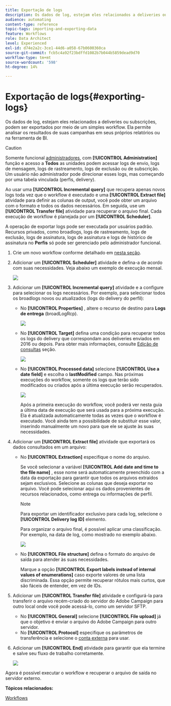 ```yaml
---
title: Exportação de logs
description: Os dados de log, estejam eles relacionados a deliveries ou subscrições, podem ser exportados por meio de um simples workflow.
audience: automating
content-type: reference
topic-tags: importing-and-exporting-data
feature: Workflows
role: Data Architect
level: Experienced
exl-id: d74e2a2c-3ce1-44d6-a058-67b0600360ca
source-git-commit: fcb5c4a92f23bdffd1082b7b044b5859dead9d70
workflow-type: tm+mt
source-wordcount: '598'
ht-degree: 14%

---
```


# Exportação de logs{#exporting-logs}

Os dados de log, estejam eles relacionados a deliveries ou subscrições, podem ser exportados por meio de um simples workflow. Ela permite analisar os resultados de suas campanhas em seus próprios relatórios ou na ferramenta de BI.

>[!CAUTION]
>
>Somente funcional [administradores](../../administration/using/users-management.md#functional-administrators), com **[!UICONTROL Administration]** função e acesso a **Todos** as unidades podem acessar logs de envio, logs de mensagem, logs de rastreamento, logs de exclusão ou de subscrição. Um usuário não administrador pode direcionar esses logs, mas começando por uma tabela vinculada (perfis, delivery).

Ao usar uma **[!UICONTROL Incremental query]** que recupera apenas novos logs toda vez que o workflow é executado e uma **[!UICONTROL Extract file]** atividade para definir as colunas de output, você pode obter um arquivo com o formato e todos os dados necessários. Em seguida, use um **[!UICONTROL Transfer file]** atividade para recuperar o arquivo final. Cada execução de workflow é planejada por um **[!UICONTROL Scheduler]**.

A operação de exportar logs pode ser executada por usuários padrão. Recursos privados, como broadlogs, logs de rastreamento, logs de exclusão, logs de assinatura, logs de assinatura e logs de histórico de assinatura no **Perfis** só pode ser gerenciado pelo administrador funcional.

1. Crie um novo workflow conforme detalhado em [nesta seção](../../automating/using/building-a-workflow.md#creating-a-workflow).
1. Adicionar um **[!UICONTROL Scheduler]** atividade e defina-a de acordo com suas necessidades. Veja abaixo um exemplo de execução mensal.

   ![](assets/export_logs_scheduler.png)

1. Adicionar um **[!UICONTROL Incremental query]** atividade e a configure para selecionar os logs necessários. Por exemplo, para selecionar todos os broadlogs novos ou atualizados (logs do delivery do perfil):

   * No **[!UICONTROL Properties]** , altere o recurso de destino para **Logs de entrega** (broadLogRcp).

     ![](assets/export_logs_query_properties.png)

   * No **[!UICONTROL Target]** defina uma condição para recuperar todos os logs do delivery que correspondam aos deliveries enviados em 2016 ou depois. Para obter mais informações, consulte [Edição de consultas](../../automating/using/editing-queries.md#creating-queries) seção.

     ![](assets/export_logs_query_target.png)

   * No **[!UICONTROL Processed data]** selecione **[!UICONTROL Use a date field]** e escolha o **lastModified** campo. Nas próximas execuções do workflow, somente os logs que terão sido modificados ou criados após a última execução serão recuperados.

     ![](assets/export_logs_query_processeddata.png)

     Após a primeira execução do workflow, você poderá ver nesta guia a última data de execução que será usada para a próxima execução. Ela é atualizada automaticamente todas as vezes que o workflow é executado. Você ainda tem a possibilidade de substituir esse valor, inserindo manualmente um novo para que ele se ajuste às suas necessidades.

1. Adicionar um **[!UICONTROL Extract file]** atividade que exportará os dados consultados em um arquivo:

   * No **[!UICONTROL Extraction]** especifique o nome do arquivo.

     Se você selecionar a variável **[!UICONTROL Add date and time to the file name]** , esse nome será automaticamente preenchido com a data da exportação para garantir que todos os arquivos extraídos sejam exclusivos. Selecione as colunas que deseja exportar no arquivo. Você pode selecionar aqui os dados provenientes de recursos relacionados, como entrega ou informações de perfil.

     >[!NOTE]
     >
     >Para exportar um identificador exclusivo para cada log, selecione o **[!UICONTROL Delivery log ID]** elemento.

     Para organizar o arquivo final, é possível aplicar uma classificação. Por exemplo, na data de log, como mostrado no exemplo abaixo.

     ![](assets/export_logs_extractfile_extraction.png)

   * No **[!UICONTROL File structure]** defina o formato do arquivo de saída para atender às suas necessidades.

     Marque a opção **[!UICONTROL Export labels instead of internal values of enumerations]** caso exporte valores de uma lista discriminada. Essa opção permite recuperar rótulos mais curtos, que são fáceis de entender, em vez de IDs.

1. Adicionar um **[!UICONTROL Transfer file]** atividade e configurá-la para transferir o arquivo recém-criado do servidor do Adobe Campaign para outro local onde você pode acessá-lo, como um servidor SFTP.

   * No **[!UICONTROL General]** selecione **[!UICONTROL File upload]** já que o objetivo é enviar o arquivo do Adobe Campaign para outro servidor.
   * No **[!UICONTROL Protocol]** especifique os parâmetros de transferência e selecione o [conta externa](../../administration/using/external-accounts.md#creating-an-external-account) para usar.

1. Adicionar um **[!UICONTROL End]** atividade para garantir que ela termine e salve seu fluxo de trabalho corretamente.

   ![](assets/export_logs_example_workflow.png)

Agora é possível executar o workflow e recuperar o arquivo de saída no servidor externo.

**Tópicos relacionados:**

[Workflows](../../automating/using/get-started-workflows.md)
